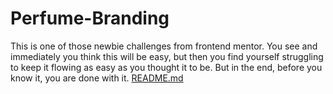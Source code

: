 # Perfume-Branding
This is one of those newbie challenges from frontend mentor. You see and immediately you think this will be easy, but then you find yourself struggling to keep it flowing as easy as you thought it to be. But in the end, before you know it, you are done with it.
[README.md](https://github.com/Kixzy/Perfume-Branding/files/9418039/README.md)
